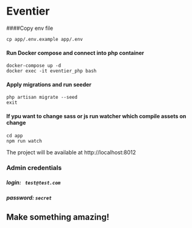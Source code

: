 # Eventier
####Copy env file
```
cp app/.env.example app/.env
```
#### Run Docker compose and connect into php container
```
docker-compose up -d
docker exec -it eventier_php bash
```
#### Apply migrations and run seeder
``` 
php artisan migrate --seed
exit
```
#### If ypu want to change sass or js run watcher which compile assets on change
```
cd app 
npm run watch
```

The project will be available at http://localhost:8012

### Admin credentials
##### login: ``` test@test.com```
 
##### password: ```secret```

## Make something amazing!
